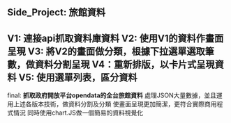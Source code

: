 Side_Project: 旅館資料
--------------------------------------------
V1: 連接api抓取資料庫資料
V2: 使用V1的資料作畫面呈現
V3: 將V2的畫面做分類，根據下拉選單選取筆數，做資料分割呈現
V4：重新排版，以卡片式呈現資料
V5: 使用選單列表，區分資料
----------------------------------------------
final:
**抓取政府開放平台opendata的全台旅館資料**
處理JSON大量數據，並且運用上述各版本技術，做資料分割及分類
使畫面呈現更加簡潔，更符合實際商用程式情況
同時使用chart.JS做一個簡易的資料視覺化
